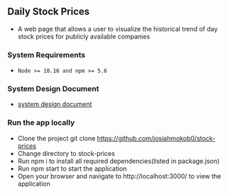 ## Daily Stock Prices
  - A web page that allows a user to visualize the historical trend of day stock prices for publicly available companies

### System Requirements
  - `Node >= 10.16 and npm >= 5.6`

### System Design Document
  - [system design document](./Design.md)

### Run the app locally
- Clone the project git clone https://github.com/josiahmokob0/stock-prices
- Change directory to stock-prices
- Run npm i to install all required dependencies(listed in package.json)
- Run npm start to start the application
- Open your browser and navigate to http://localhost:3000/ to view the application
